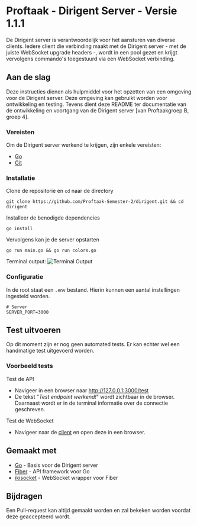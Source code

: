 # Proftaak - Dirigent Server - Versie 1.1.1

De Dirigent server is verantwoordelijk voor het aansturen van diverse clients. Iedere client die verbinding maakt met de Dirigent server - met de juiste WebSocket upgrade headers -, wordt in een pool gezet en krijgt vervolgens commando's toegestuurd via een WebSocket verbinding.

## Aan de slag

Deze instructies dienen als hulpmiddel voor het opzetten van een omgeving voor de Dirigent server. Deze omgeving kan gebruikt worden voor ontwikkeling en testing. Tevens dient deze README ter documentatie van de ontwikkeling en voortgang van de Dirigent server [van Proftaakgroep B, groep 4].

### Vereisten

Om de Dirigent server werkend te krijgen, zijn enkele vereisten: 
- [Go](https://go.dev/doc/install)
- [Git](https://git-scm.com/downloads)

### Installatie

Clone de repositorie en `cd` naar de directory
```
git clone https://github.com/Proftaak-Semester-2/dirigent.git && cd dirigent
```

Installeer de benodigde dependencies
```
go install
```

Vervolgens kan je de server opstarten
```
go run main.go && go run colors.go
```
Terminal output: 
![Terminal Output](https://github.com/Proftaak-Semester-2/dirigent/blob/main/assets/test_output.png?raw=true)

### Configuratie
In de root staat een `.env` bestand. Hierin kunnen een aantal instellingen ingesteld worden.

```shell
# Server
SERVER_PORT=3000
```

## Test uitvoeren

Op dit moment zijn er nog geen automated tests. Er kan echter wel een handmatige test uitgevoerd worden.

### Voorbeeld tests
Test de API

- Navigeer in een browser naar http://127.0.0.1:3000/test
- De tekst "*Test endpoint werkend!*" wordt zichtbaar in de browser. Daarnaast wordt er in de terminal informatie over de connectie geschreven.

Test de WebSocket

- Navigeer naar de [client](/tests/client.html) en open deze in een browser.

## Gemaakt met

- [Go](https://go.dev/) - Basis voor de Dirigent server
- [Fiber](https://gofiber.io/) - API framework voor Go 
- [ikisocket](https://github.com/antoniodipinto/ikisocket) - WebSocket wrapper voor Fiber

## Bijdragen

Een Pull-request kan altijd gemaakt worden en zal bekeken worden voordat deze geaccepteerd wordt.
